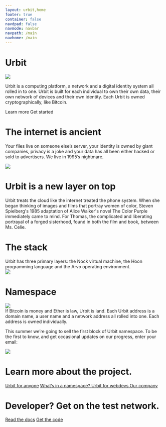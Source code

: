 ```yaml
---
layout: urbit,home
footer: true
container: false
navdpad: false
navmode: navbar
navpath: /main
navhome: /main
---
```


<div class="image-fs first">
    <div class="text"><h1>Urbit</h1></div>
    <img src="http://urbit.s3.amazonaws.com/16-3-10/DSCF8643.jpg" />
</div>
<!-- -->
<div class="container">
    <div class="col-md-offset-1 col-md-9">
        <p>Urbit is a computing platform, a network and a digital identity system all rolled in to one.  Urbit is built for each individual to own their own data, their own network of devices and their own identity.  Each Urbit is owned cryptographically, like Bitcoin.</p>
        <a class="btn black">Learn more</a>
        <a class="btn black">Get started</a>
        <email></email>
    </div>
</div>
<!-- -->
<div class="image-fs">
    <div class="text">
        <h1>The internet is ancient</h1>
        <p>Your files live on someone else’s server, your identity is owned by giant companies, privacy is a joke and your data has all been either hacked or sold to advertisers.  We live in 1995’s nightmare.</p>
    </div>
    <img src="http://urbit.s3.amazonaws.com/16-3-10/DSCF8653.jpg" />
</div>
<!-- -->
<div class="container">
    <div class="col-md-12">
        <!-- -->
        <div class="slide">
            <h1>Urbit is a new layer on top</h1>
            <p>Urbit treats the cloud like the internet treated the phone system.  When she began thinking of images and films that portray women of color, Steven Spielberg's 1985 adaptation of Alice Walker's novel The Color Purple immediately came to mind. For Thomas, the complicated and liberating portrayal of a forged sisterhood, found in both the film and book, between Ms. Celie.
            </p>
        </div>
        <!-- -->
        <div class="slide">
            <h1>The stack</h1>
            <div class="pair">
                <div class="text">
                    Urbit has three primary layers: the Nock virtual machine, the Hoon programming language and the Arvo operating environment. 
                </div>
                <div class="image right">
                    <img src="http://urbit.s3.amazonaws.com/16-3-10/atom.png"/ >
                </div>
            </div>
        </div>
        <!-- -->
        <div class="slide">
            <h1>Namespace</h1>
            <div class="pair">
                <div class="image left">
                    <img src="http://urbit.s3.amazonaws.com/16-3-10/grid.png"/ >
                </div>
                <div class="text">
                    If Bitcoin is money and Ether is law, Urbit is land.  Each Urbit address is a domain name, a user name and a network address all rolled into one.  Each address is owned individually.
                </div>
            </div>
        </div>     
    </div>   
</div>
<!-- -->
<div class="image-fs">
<div class="text">
    <p>This summer we’re going to sell the first block of Urbit namespace.  To be the first to know, and get occasional updates on our progress, enter your email:</p>
    <email></email>
</div>
<img src="http://urbit.s3.amazonaws.com/16-3-10/DSCF8654.jpg" />
</div>
<!-- -->
<div class="container">
    <div class="col-md-6">
        <h1>Learn more about the project.</h1>
        <a href="/blog/~2016.3.2">Urbit for anyone</a>
        <a href="/blog/~2016.3.2">What’s in a namespace?
</a>
        <a href="/blog/~2016.3.2">Urbit for webdevs
</a>
        <a href="/blog/~2016.3.2">Our company</a>
    </div>
    <div class="col-md-6">
        <h1>Developer?  Get on the test network.</h1>
        <a href="docs">Read the docs</a>
        <a href="https://github.com/urbit/urbit">Get the code</a>
    </div>
</div>
